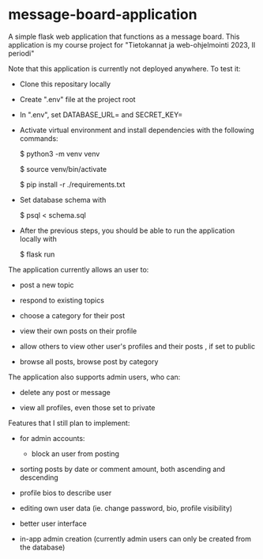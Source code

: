 # message-board-application
A simple flask web application that functions as a message board. This application is my course project for "Tietokannat ja web-ohjelmointi 2023, II periodi"

Note that this application is currently not deployed anywhere. To test it:

 - Clone this repositary locally
 - Create ".env" file at the project root
 - In ".env", set DATABASE_URL=<your-psql-database-goes-here> and SECRET_KEY=<your-secret-key-goes-here>
 - Activate virtual environment and install dependencies with the following commands:
	
	$ python3 -m venv venv
	
	$ source venv/bin/activate
	
	$ pip install -r ./requirements.txt
 - Set database schema with
	
	$ psql < schema.sql
- After the previous steps, you should be able to run the application locally with
	
	$ flask run

The application currently allows an user to:

- post a new topic

- respond to existing topics

- choose a category for their post

- view their own posts on their profile

- allow others to view other user's profiles and their posts , if set to public

- browse all posts, browse post by category

The application also supports admin users, who can:

- delete any post or message

- view all profiles, even those set to private

Features that I still plan to implement:

- for admin accounts:

	- block an user from posting

- sorting posts by date or comment amount, both ascending and descending

- profile bios to describe user

- editing own user data (ie. change password, bio, profile visibility)

- better user interface

- in-app admin creation (currently admin users can only be created from the database)
